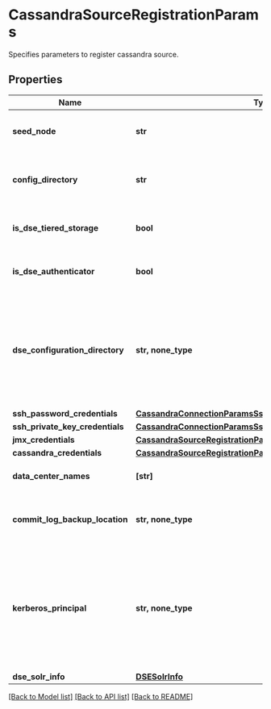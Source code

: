 # CassandraSourceRegistrationParams

Specifies parameters to register cassandra source.

## Properties
Name | Type | Description | Notes
------------ | ------------- | ------------- | -------------
**seed_node** | **str** | Any one seed node of the Cassandra cluster. | 
**config_directory** | **str** | Directory path containing Cassandra configuration YAML file. | 
**is_dse_tiered_storage** | **bool** | Set to true if this cluster has DSE tiered storage. | 
**is_dse_authenticator** | **bool** | Set to true if this cluster has DSE Authenticator. | 
**dse_configuration_directory** | **str, none_type** | Directory from where DSE specific configuration can be read. This should be set only when you are using the DSE distribution of Cassandra. | [optional] 
**ssh_password_credentials** | [**CassandraConnectionParamsSshPasswordCredentials**](CassandraConnectionParamsSshPasswordCredentials.md) |  | [optional] 
**ssh_private_key_credentials** | [**CassandraConnectionParamsSshPrivateKeyCredentials**](CassandraConnectionParamsSshPrivateKeyCredentials.md) |  | [optional] 
**jmx_credentials** | [**CassandraSourceRegistrationParamsAllOfJmxCredentials**](CassandraSourceRegistrationParamsAllOfJmxCredentials.md) |  | [optional] 
**cassandra_credentials** | [**CassandraSourceRegistrationParamsAllOfCassandraCredentials**](CassandraSourceRegistrationParamsAllOfCassandraCredentials.md) |  | [optional] 
**data_center_names** | **[str]** | Data centers for this cluster. | [optional] 
**commit_log_backup_location** | **str, none_type** | Commit Logs backup location on cassandra nodes | [optional] 
**kerberos_principal** | **str, none_type** | Principal for the kerberos connection. (This is required only if your Cassandra has Kerberos authentication. Please refer to the user guide.) | [optional] 
**dse_solr_info** | [**DSESolrInfo**](DSESolrInfo.md) |  | [optional] 

[[Back to Model list]](../README.md#documentation-for-models) [[Back to API list]](../README.md#documentation-for-api-endpoints) [[Back to README]](../README.md)


